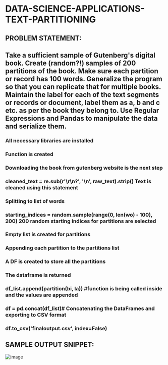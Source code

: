 # DATA-SCIENCE-APPLICATIONS-TEXT-PARTITIONING
## PROBLEM STATEMENT:
## Take a sufficient sample of Gutenberg's digital book. Create (random?!) samples of 200 partitions of the book. Make sure each partition or record has 100 words. Generalize the program so that you can replicate that for multiple books. Maintain the label for each of the text segments or records or document, label them as a, b and c etc. as per the book they belong to. Use Regular Expressions and Pandas to manipulate the data and serialize them.

### All necessary libraries are installed
### Function is created
### Downloading the book from gutenberg website is the next step
### cleaned_text = re.sub(r'\r\n?', '\n', raw_text).strip() Text is cleaned using this statement
### Splitting to list of words
### starting_indices = random.sample(range(0, len(wo) - 100), 200)  200 random starting indices for partitions are selected
### Empty list is created for partitions
### Appending each partition to the partitions list
### A DF is created to store all the partitions
### The dataframe is returned
### df_list.append(partition(bi, la)) #function is being called inside and the values are appended
### df = pd.concat(df_list)# Concatenating the DataFrames and exporting to CSV format
### df.to_csv('finaloutput.csv', index=False)

## SAMPLE OUTPUT SNIPPET:
![image](https://user-images.githubusercontent.com/104590925/214775579-43d95ee4-c87e-466e-bb2f-f99096710a82.png)
